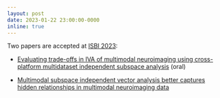 ```yaml
---
layout: post
date: 2023-01-22 23:00:00-0000
inline: true
---
```


Two papers are accepted at [ISBI 2023](http://2023.biomedicalimaging.org/en/): 

- [Evaluating trade-offs in IVA of multimodal neuroimaging using cross-platform multidataset independent subspace analysis](https://ieeexplore.ieee.org/document/10230492) (oral)

- [Multimodal subspace independent vector analysis better captures hidden relationships in multimodal neuroimaging data](https://ieeexplore.ieee.org/document/10230605)